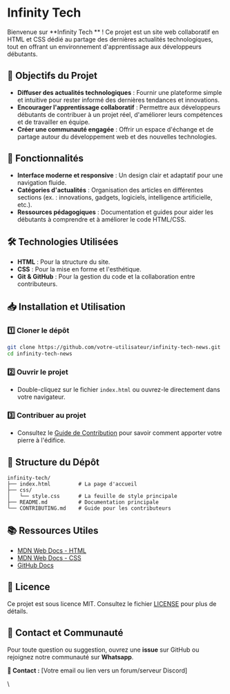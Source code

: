 # Infinity Tech

Bienvenue sur **Infinity Tech ** !
Ce projet est un site web collaboratif en HTML et CSS dédié au partage des dernières actualités technologiques, tout en offrant un environnement d'apprentissage aux développeurs débutants.


## 🎯 Objectifs du Projet

- **Diffuser des actualités technologiques** : Fournir une plateforme simple et intuitive pour rester informé des dernières tendances et innovations.
- **Encourager l'apprentissage collaboratif** : Permettre aux développeurs débutants de contribuer à un projet réel, d'améliorer leurs compétences et de travailler en équipe.
- **Créer une communauté engagée** : Offrir un espace d'échange et de partage autour du développement web et des nouvelles technologies.


## 🚀 Fonctionnalités

- **Interface moderne et responsive** : Un design clair et adaptatif pour une navigation fluide.
- **Catégories d'actualités** : Organisation des articles en différentes sections (ex. : innovations, gadgets, logiciels, intelligence artificielle, etc.).
- **Ressources pédagogiques** : Documentation et guides pour aider les débutants à comprendre et à améliorer le code HTML/CSS.


## 🛠️ Technologies Utilisées

- **HTML** : Pour la structure du site.
- **CSS** : Pour la mise en forme et l'esthétique.
- **Git & GitHub** : Pour la gestion du code et la collaboration entre contributeurs.


## 📥 Installation et Utilisation

### 1️⃣ Cloner le dépôt

```bash
git clone https://github.com/votre-utilisateur/infinity-tech-news.git
cd infinity-tech-news
```

### 2️⃣ Ouvrir le projet

- Double-cliquez sur le fichier `index.html` ou ouvrez-le directement dans votre navigateur.

### 3️⃣ Contribuer au projet

- Consultez le [Guide de Contribution](CONTRIBUTING.md) pour savoir comment apporter votre pierre à l'édifice.


## 📂 Structure du Dépôt

```plaintext
infinity-tech/
├── index.html         # La page d'accueil
├── css/
│   └── style.css      # La feuille de style principale
├── README.md          # Documentation principale
└── CONTRIBUTING.md    # Guide pour les contributeurs
```


## 📚 Ressources Utiles

- [MDN Web Docs - HTML](https://developer.mozilla.org/fr/docs/Web/HTML)
- [MDN Web Docs - CSS](https://developer.mozilla.org/fr/docs/Web/CSS)
- [GitHub Docs](https://docs.github.com/)


## 📜 Licence

Ce projet est sous licence MIT. Consultez le fichier [LICENSE](LICENSE) pour plus de détails.


## 🤝 Contact et Communauté

Pour toute question ou suggestion, ouvrez une **issue** sur GitHub ou rejoignez notre communauté sur **Whatsapp**.

**📧 Contact :** [Votre email ou lien vers un forum/serveur Discord]

\



